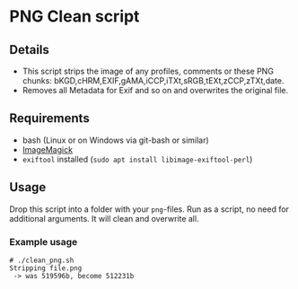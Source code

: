 # PNG Clean script

## Details

* This script strips the image of any profiles, comments or these PNG chunks: bKGD,cHRM,EXIF,gAMA,iCCP,iTXt,sRGB,tEXt,zCCP,zTXt,date.
* Removes all Metadata for Exif and so on and overwrites the original file.
  
## Requirements

* bash (Linux or on Windows via git-bash or similar)
* [ImageMagick](https://imagemagick.org/)
* `exiftool` installed (`sudo apt install libimage-exiftool-perl`)

## Usage 

Drop this script into a folder with your `png`-files. Run as a script, no need for additional arguments. It will clean and overwrite all.

### Example usage

```
# ./clean_png.sh
Stripping file.png
 -> was 519596b, become 512231b
```

